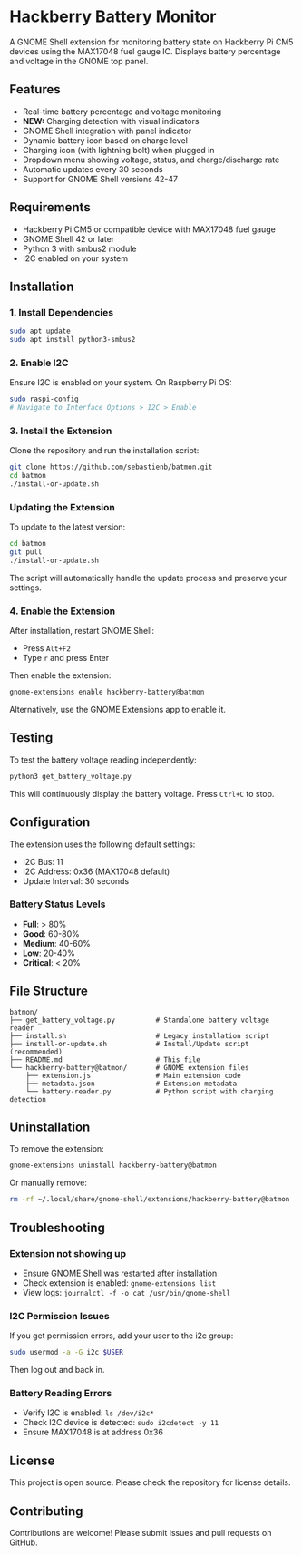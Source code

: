 # Hackberry Battery Monitor

A GNOME Shell extension for monitoring battery state on Hackberry Pi CM5 devices using the MAX17048 fuel gauge IC. Displays battery percentage and voltage in the GNOME top panel.

## Features

- Real-time battery percentage and voltage monitoring
- **NEW:** Charging detection with visual indicators
- GNOME Shell integration with panel indicator
- Dynamic battery icon based on charge level
- Charging icon (with lightning bolt) when plugged in
- Dropdown menu showing voltage, status, and charge/discharge rate
- Automatic updates every 30 seconds
- Support for GNOME Shell versions 42-47

## Requirements

- Hackberry Pi CM5 or compatible device with MAX17048 fuel gauge
- GNOME Shell 42 or later
- Python 3 with smbus2 module
- I2C enabled on your system

## Installation

### 1. Install Dependencies

```bash
sudo apt update
sudo apt install python3-smbus2
```

### 2. Enable I2C

Ensure I2C is enabled on your system. On Raspberry Pi OS:

```bash
sudo raspi-config
# Navigate to Interface Options > I2C > Enable
```

### 3. Install the Extension

Clone the repository and run the installation script:

```bash
git clone https://github.com/sebastienb/batmon.git
cd batmon
./install-or-update.sh
```

### Updating the Extension

To update to the latest version:

```bash
cd batmon
git pull
./install-or-update.sh
```

The script will automatically handle the update process and preserve your settings.

### 4. Enable the Extension

After installation, restart GNOME Shell:
- Press `Alt+F2`
- Type `r` and press Enter

Then enable the extension:

```bash
gnome-extensions enable hackberry-battery@batmon
```

Alternatively, use the GNOME Extensions app to enable it.

## Testing

To test the battery voltage reading independently:

```bash
python3 get_battery_voltage.py
```

This will continuously display the battery voltage. Press `Ctrl+C` to stop.

## Configuration

The extension uses the following default settings:
- I2C Bus: 11
- I2C Address: 0x36 (MAX17048 default)
- Update Interval: 30 seconds

### Battery Status Levels
- **Full**: > 80%
- **Good**: 60-80%
- **Medium**: 40-60%
- **Low**: 20-40%
- **Critical**: < 20%

## File Structure

```
batmon/
├── get_battery_voltage.py          # Standalone battery voltage reader
├── install.sh                      # Legacy installation script
├── install-or-update.sh            # Install/Update script (recommended)
├── README.md                       # This file
└── hackberry-battery@batmon/       # GNOME extension files
    ├── extension.js                # Main extension code
    ├── metadata.json               # Extension metadata
    └── battery-reader.py           # Python script with charging detection
```

## Uninstallation

To remove the extension:

```bash
gnome-extensions uninstall hackberry-battery@batmon
```

Or manually remove:

```bash
rm -rf ~/.local/share/gnome-shell/extensions/hackberry-battery@batmon
```

## Troubleshooting

### Extension not showing up
- Ensure GNOME Shell was restarted after installation
- Check extension is enabled: `gnome-extensions list`
- View logs: `journalctl -f -o cat /usr/bin/gnome-shell`

### I2C Permission Issues
If you get permission errors, add your user to the i2c group:

```bash
sudo usermod -a -G i2c $USER
```

Then log out and back in.

### Battery Reading Errors
- Verify I2C is enabled: `ls /dev/i2c*`
- Check I2C device is detected: `sudo i2cdetect -y 11`
- Ensure MAX17048 is at address 0x36

## License

This project is open source. Please check the repository for license details.

## Contributing

Contributions are welcome! Please submit issues and pull requests on GitHub.